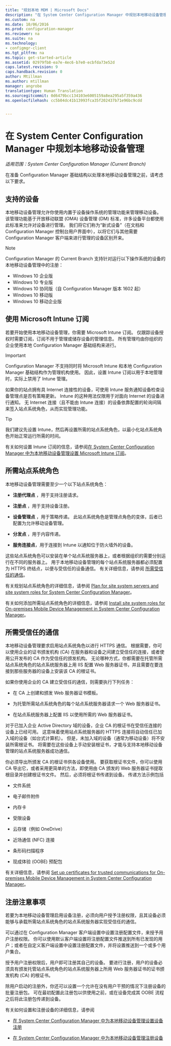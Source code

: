 ```yaml
---
title: "规划本地 MDM | Microsoft Docs"
description: "在 System Center Configuration Manager 中规划本地移动设备管理以管理移动设备。"
ms.custom: na
ms.date: 10/06/2016
ms.prod: configuration-manager
ms.reviewer: na
ms.suite: na
ms.technology:
- configmgr-client
ms.tgt_pltfrm: na
ms.topic: get-started-article
ms.assetid: 02979fb8-ea7e-4ec6-b7e0-ecbfda73e52d
caps.latest.revision: 9
caps.handback.revision: 0
author: Mtillman
ms.author: mtillman
manager: angrobe
translationtype: Human Translation
ms.sourcegitcommit: 0d6479bcc134103e6005159a8ea295a5f359a436
ms.openlocfilehash: cc5b04dc41b13993fca35f202437b71e96bc9cdd


---
```

# <a name="plan-for-on-premises-mobile-device-management-in-system-center-configuration-manager"></a>在 System Center Configuration Manager 中规划本地移动设备管理

*适用范围：System Center Configuration Manager (Current Branch)*

在准备 Configuration Manager 基础结构以处理本地移动设备管理之前，请考虑以下要求。

##  <a name="a-namebkmkdevicesa-supported-devices"></a><a name="bkmk_devices"></a>支持的设备  
 本地移动设备管理允许你使用内置于设备操作系统的管理功能来管理移动设备。  该管理功能基于开放移动联盟 (OMA) 设备管理 (DM) 标准，许多设备平台都使用此标准来允许对设备进行管理。  我们将它们称为“新式设备”（在文档和 Configuration Manager 控制台用户界面中），以将它们与其他需要 Configuration Manager 客户端来进行管理的设备区别开来。  

 > [!NOTE]  
>  Configuration Manager 的 Current Branch 支持针对运行以下操作系统的设备的本地移动设备管理中的注册：  
>   
>  -   Windows 10 企业版  
> -   Windows 10 专业版  
> -   Windows 10 协同版（自 Configuration Manager 版本 1602 起）  
> -   Windows 10 移动版  
> -   Windows 10 移动企业版   

##  <a name="a-namebkmkintunea-use-of-the--microsoft-intune-subscription"></a><a name="bkmk_intune"></a>使用 Microsoft Intune 订阅  
 若要开始使用本地移动设备管理，你需要 Microsoft Intune 订阅。 仅跟踪设备授权时需要订阅，订阅不用于管理或储存设备的管理信息。 所有管理均由你组织的企业使用本地 Configuration Manager 基础结构来进行。  

> [!IMPORTANT]  
>  Configuration Manager 不支持同时将 Microsoft Intune 和本地 Configuration Manager 基础结构作为管理机构使用。 因此，设置 Intune 订阅以用于本地管理时，实际上禁用了 Intune 管理。  

 如果你的站点拥有具 Internet 连接性的设备，可使用 Intune 服务通知设备检查设备管理点是否有策略更新。 Intune 的这种用法仅限用于对面向 Internet 的设备进行通知。 无 Internet 连接（且不能由 Intune 连接）的设备依靠配置的轮询间隔来签入站点系统角色，从而实现管理功能。  

> [!TIP]  
>  我们建议先设置 Intune，然后再设置所需的站点系统角色，以最小化站点系统角色开始正常运行所需的时间。  

 有关如何设置 Intune 订阅的信息，请参阅[在 System Center Configuration Manager 中为本地移动设备管理设置 Microsoft Intune 订阅](../../mdm/get-started/set-up-intune-subscription-on-premises-mdm.md)。  

##  <a name="a-namebkmkrolesa-required-site-system-roles"></a><a name="bkmk_roles"></a>所需站点系统角色  
 本地移动设备管理需要至少一个以下站点系统角色：  

-   **注册代理点** ，用于支持注册请求。  

-   **注册点** ，用于支持设备注册。  

-   **设备管理点** ，用于策略传递。 此站点系统角色是管理点角色的变体，后者已配置为允许移动设备管理。  

-   **分发点** ，用于内容传递。  

-   **服务连接点**，用于连接到 Intune 以通知位于防火墙外的设备。  

 这些站点系统角色可以安装在单个站点系统服务器上，或者根据组织的需要分别运行在不同的服务器上。 用于本地移动设备管理的每个站点系统服务器都必须配置为 HTTPS 终结点，以便与受信任的设备通信。 有关详细信息，请参阅 [所需受信任的通信](#bkmk_trustedComs)。  

 有关规划站点系统角色的详细信息，请参阅 [Plan for site system servers and site system roles for System Center Configuration Manager](../../core/plan-design/hierarchy/plan-for-site-system-servers-and-site-system-roles.md)。  

 有关如何添加所需站点系统角色的详细信息，请参阅 [Install site system roles for On-premises Mobile Device Management in System Center Configuration Manager](../../mdm/get-started/install-site-system-roles-for-on-premises-mdm.md)。  

##  <a name="a-namebkmktrustedcomsa-required-trusted-communications"></a><a name="bkmk_trustedComs"></a>所需受信任的通信  
 本地移动设备管理要求启用站点系统角色以进行 HTTPS 通信。 根据需要，你可以使用企业的证书颁发机构 (CA) 在服务器和设备之间建立受信任的连接，或者使用公开发布的 CA 作为受信任的颁发机构。  无论哪种方式，你都需要在托管所需站点系统角色的站点系统服务器上用 IIS 配置 Web 服务器证书，并且需要在要连接到那些服务器的设备上安装该 CA 的根证书。  

 如果你使用企业的 CA 建立受信任的通信，则需要执行下列任务：  

-   在 CA 上创建和颁发 Web 服务器证书模板。  

-   为托管所需站点系统角色的每个站点系统服务器请求一个 Web 服务器证书。  

-   在站点系统服务器上配置 IIS 以使用所需的 Web 服务器证书。  

 对于已加入企业 Active Directory 域的设备，企业 CA 的根证书在受信任连接的设备上已经可用。 这意味着使用站点系统服务器的 HTTPS 连接将自动信任已加入域的设备（如台式计算机）。 但是，未加入域的设备（通常为移动设备）将不安装所需根证书。 将需要在这些设备上手动安装根证书，才能与支持本地移动设备管理的站点系统服务器成功通信。  

 你必须导出所颁发 CA 的根证书供各设备使用。 要获取根证书文件，你可以使用 CA 导出它，或者采用更简单的方法，即使用由 CA 颁发的 Web 服务器证书提取根目录并创建根证书文件。   然后，必须将根证书传递到设备。  传递方法示例包括  

-   文件系统  

-   电子邮件附件  

-   内存卡  

-   受限设备  

-   云存储（例如 OneDrive）  

-   近场通信 (NFC) 连接  

-   条形码扫描程序  

-   现成体验 (OOBE) 预配包  

 有关详细信息，请参阅 [Set up certificates for trusted communications for On-premises Mobile Device Management in System Center Configuration Manager](../../mdm/get-started/set-up-certificates-on-premises-mdm.md)。  

##  <a name="a-namebkmkenrollmenta-enrollment-considerations"></a><a name="bkmk_enrollment"></a>注册注意事项  
 若要为本地移动设备管理启用设备注册，必须向用户授予注册权限，且其设备必须能够与承载所需站点系统角色的站点系统服务器实现受信任的通信。  

 可以通过在 Configuration Manager 客户端设置中设置注册配置文件，来授予用户注册权限。 你可以使用默认客户端设置将注册配置文件推送到所有已发现的用户；或者在自定义客户端设置中设置注册配置文件，并将设置推送到一个或多个用户集合。  

 授予用户注册权限后，用户即可注册其自己的设备。 要进行注册，用户的设备必须具有颁发托管站点系统角色的站点系统服务器上所用 Web 服务器证书的证书颁发机构 (CA) 的根证书。  

 除用户启动的注册外，你还可以设置一个允许在没有用户干预的情况下注册设备的批量注册包。 可在最初配置此注册包以供使用之前，或在设备完成其 OOBE 流程之后将此注册包传递到设备。  

 有关如何设置和注册设备的详细信息，请参阅  

-   [在 System Center Configuration Manager 中为本地移动设备管理设置设备注册](../../mdm/get-started/set-up-device-enrollment-on-premises-mdm.md)  

-   [在 System Center Configuration Manager 中为本地移动设备管理注册设备](../../mdm/deploy-use/enroll-devices-on-premises-mdm.md)  



<!--HONumber=Dec16_HO3-->


